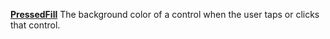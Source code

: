 [**PressedFill**](properties-fill.md) The background color of a control when the user taps or clicks that control.
